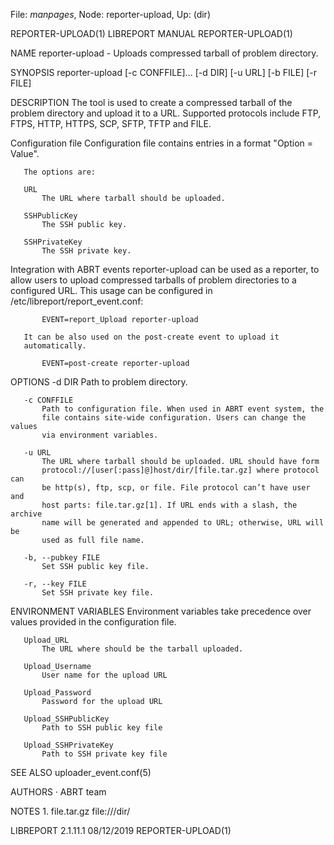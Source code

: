 File: *manpages*,  Node: reporter-upload,  Up: (dir)

REPORTER-UPLOAD(1)             LIBREPORT MANUAL             REPORTER-UPLOAD(1)



NAME
       reporter-upload - Uploads compressed tarball of problem directory.

SYNOPSIS
       reporter-upload [-c CONFFILE]... [-d DIR] [-u URL] [-b FILE] [-r FILE]

DESCRIPTION
       The tool is used to create a compressed tarball of the problem
       directory and upload it to a URL. Supported protocols include FTP,
       FTPS, HTTP, HTTPS, SCP, SFTP, TFTP and FILE.

   Configuration file
       Configuration file contains entries in a format "Option = Value".

       The options are:

       URL
           The URL where tarball should be uploaded.

       SSHPublicKey
           The SSH public key.

       SSHPrivateKey
           The SSH private key.

   Integration with ABRT events
       reporter-upload can be used as a reporter, to allow users to upload
       compressed tarballs of problem directories to a configured URL. This
       usage can be configured in /etc/libreport/report_event.conf:

           EVENT=report_Upload reporter-upload

       It can be also used on the post-create event to upload it
       automatically.

           EVENT=post-create reporter-upload

OPTIONS
       -d DIR
           Path to problem directory.

       -c CONFFILE
           Path to configuration file. When used in ABRT event system, the
           file contains site-wide configuration. Users can change the values
           via environment variables.

       -u URL
           The URL where tarball should be uploaded. URL should have form
           protocol://[user[:pass]@]host/dir/[file.tar.gz] where protocol can
           be http(s), ftp, scp, or file. File protocol can’t have user and
           host parts: file.tar.gz[1]. If URL ends with a slash, the archive
           name will be generated and appended to URL; otherwise, URL will be
           used as full file name.

       -b, --pubkey FILE
           Set SSH public key file.

       -r, --key FILE
           Set SSH private key file.

ENVIRONMENT VARIABLES
       Environment variables take precedence over values provided in the
       configuration file.

       Upload_URL
           The URL where should be the tarball uploaded.

       Upload_Username
           User name for the upload URL

       Upload_Password
           Password for the upload URL

       Upload_SSHPublicKey
           Path to SSH public key file

       Upload_SSHPrivateKey
           Path to SSH private key file

SEE ALSO
       uploader_event.conf(5)

AUTHORS
       ·   ABRT team

NOTES
        1. file.tar.gz
           file:///dir/



LIBREPORT 2.1.11.1                08/12/2019                REPORTER-UPLOAD(1)
